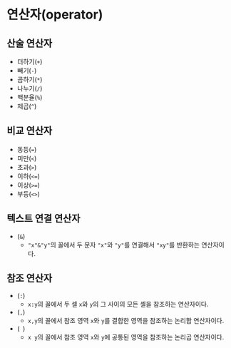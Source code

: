 # 연산자(operator)

## 산술 연산자

- 더하기(`+`)
- 빼기(`-`)
- 곱하기(`*`)
- 나누기(`/`)
- 백분율(`%`)
- 제곱(`^`)

## 비교 연산자

- 동등(`=`)
- 미만(`<`)
- 초과(`>`)
- 이하(`<=`)
- 이상(`>=`)
- 부등(`<>`)

## 텍스트 연결 연산자

- (`&`)
  - `"x"&"y"`의 꼴에서 두 문자 `"x"`와 `"y"`를 연결해서 `"xy"`를 반환하는 연산자이다.

## 참조 연산자

- (`:`)
  - `x:y`의 꼴에서 두 셀 `x`와 `y`의 그 사이의 모든 셀을 참조하는 연산자이다.
- (`,`)
  - `x,y`의 꼴에서 참조 영역 `x`와 `y`를 결합한 영역을 참조하는 논리합 연산자이다.
- (` `)
  - `x y`의 꼴에서 참조 영역 `x`와 `y`에 공통된 영역을 참조하는 논리곱 연산자이다.

<!-- TODO -->
